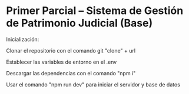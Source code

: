 # Primer Parcial – Sistema de Gestión de Patrimonio Judicial (Base)

Inicialización: 

Clonar el repositorio con el comando git "clone" + url

Establecer las variables de entorno en el .env

Descargar las dependencias con el comando "npm i"

Usar el comando "npm run dev" para iniciar el servidor y base de datos